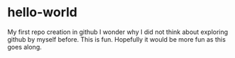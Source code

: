 # hello-world
My first repo creation in github
I wonder why I did not think about exploring github by myself before. 
This is fun.
Hopefully it would be more fun as this goes along.
